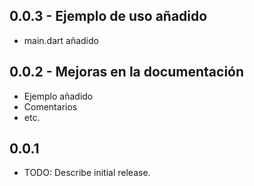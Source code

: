 ## 0.0.3 - Ejemplo de uso añadido
* main.dart añadido

## 0.0.2 - Mejoras en la documentación
* Ejemplo añadido
* Comentarios
* etc.

## 0.0.1

* TODO: Describe initial release.


